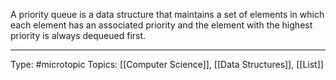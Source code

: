 A priority queue is a data structure that maintains a set of elements in which each element has an associated priority and the element with the highest priority is always dequeued first.
___
Type: #microtopic 
Topics: [[Computer Science]], [[Data Structures]], [[List]]

